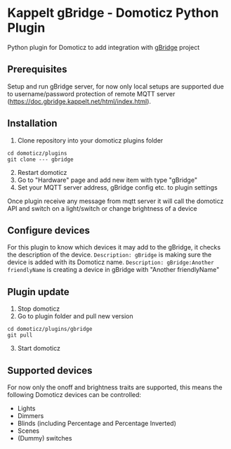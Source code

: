 # Kappelt gBridge - Domoticz Python Plugin
Python plugin for Domoticz to add integration with [gBridge](https://github.com/kservices/gBridge) project

## Prerequisites

Setup and run gBridge server, for now only local setups are supported due to username/password protection of remote MQTT server (https://doc.gbridge.kappelt.net/html/index.html).

## Installation

1. Clone repository into your domoticz plugins folder
```
cd domoticz/plugins
git clone --- gbridge
```
2. Restart domoticz
3. Go to "Hardware" page and add new item with type "gBridge"
4. Set your MQTT server address, gBridge config etc. to plugin settings

Once plugin receive any message from mqtt server it will call the domoticz API and switch on a light/switch or change brightness of a device

## Configure devices
For this plugin to know which devices it may add to the gBridge, it checks the description of the device.
`Description: gBridge` is making sure the device is added with its Domoticz name.
`Description: gBridge:Another friendlyName` is creating a device in gBridge with "Another friendlyName"

## Plugin update

1. Stop domoticz
2. Go to plugin folder and pull new version
```
cd domoticz/plugins/gbridge
git pull
```
3. Start domoticz

## Supported devices

For now only the onoff and brightness traits are supported, this means the following Domoticz devices can be controlled:
- Lights
- Dimmers
- Blinds (including Percentage and Percentage Inverted)
- Scenes
- (Dummy) switches